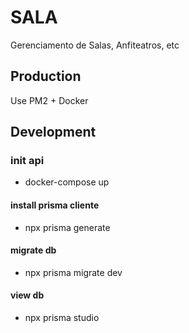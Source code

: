# SALA
Gerenciamento de Salas, Anfiteatros, etc

## Production

Use PM2 + Docker

## Development

### init api
- docker-compose up

#### install prisma cliente
- npx prisma generate

#### migrate db
- npx prisma migrate dev

#### view db
- npx prisma studio